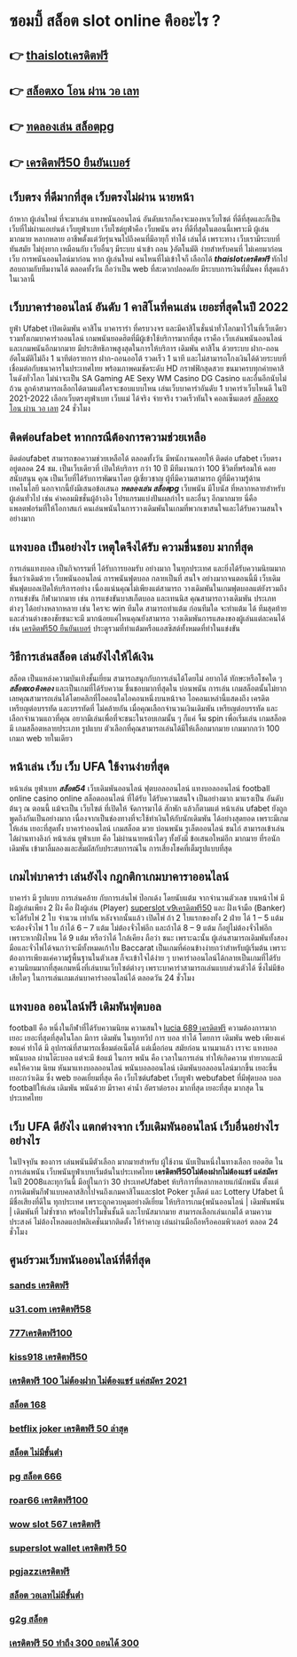 # ซอมบี้ สล็อต  slot online  คืออะไร ?

## 👉 [thaislotเครดิตฟรี](https://mabet.net/)
## 👉 [สล็อตxo โอน ผ่าน วอ เลท](https://mabet.net/)
## 👉 [ทดลองเล่น สล็อตpg](https://mabet.net/register/)
## 👉 [เครดิตฟรี50 ยืนยันเบอร์](https://mabet.net/credit-free-50/)

## เว็บตรง  ที่ดีมากที่สุด  เว็บตรงไม่ผ่าน นายหน้า 

ถ้าหาก ผู้เล่นใหม่ ที่จะมาเล่น แทงพนันออนไลน์ อันดับแรกก็คงจะมองหาเว็บไซต์ ที่ดีที่สุดและก็เป็น เว็บที่ไม่ผ่านเอเย่นต์  เว็บยูฟ่าเบท เว็บไซต์ยูฟ่าคือ เว็บพนัน ตรง  ที่ดีที่สุดในตอนนี้เพราะมี ผู้เล่น มากมาย หลากหลาย อาชีพตั้งแต่วัยรุ่นจนไปถึงคนที่มีอายุก็ ทำได้ เล่นได้ เพราะทาง เว็บเรามีระบบที่ทันสมัย  ไม่ยุ่งยาก เหมือนกับ เว็บอื่นๆ มีระบบ นำเข้า  ถอน }อัตโนมัติ ง่ายสำหรับคนที่ ไม่เคยมาก่อน เว็บ การพนันออนไลน์มาก่อน หาก ผู้เล่นใหม่ คนไหนที่ไม่เข้าใจก็ เลือกได้ ***thaislotเครดิตฟรี*** ทักไปสอบถามกับทีมงานได้ ตลอดทั้งวัน  ถือว่าเป็น web ที่สะดวกปลอดภัย มีระบบการเงินที่มั่นคง ที่สุดแล้วในเวลานี้ 


## เว็บบาคาร่าออนไลน์ อันดับ 1 คาสิโนที่คนเล่น เยอะที่สุดในปี 2022

 ยูฟ่า Ufabet   เปิดเดิมพัน  คาสิโน บาคาราร่า ที่ครบวงจร และมีคาสิโนชั่นนำทั่วโลกมาไว้ในที่เว็บเดียว รวมทั้งเกมบาคาร่าออนไลน์ เกมพนันยอดฮิตที่มีผู้เข้าใช้บริการมากที่สุด เราคือ  เว็บเล่นพนันออนไลน์  และเกมพนันอีกมากมาย มีประสิทธิภาพสูงสุดในการให้บริการ  เดิมพัน  คาสิโน ด้วยระบบ ฝาก-ถอน อัตโนมัติไม่ถึง 1 นาทีต่อรายการ  ฝาก-ถอนออโต้ รวดเร็ว 1 นาที  และไม่สามารถโกงเงินได้ด้วยระบบที่เชื่อมต่อกับธนาคารในประเทศไทย พร้อมภาพคมชัดระดับ HD กราฟฟิกสุดสวย ขนมาครบทุกค่ายคาสิโนดังทั่วโลก ไม่น่าจะเป็น SA Gaming AE Sexy WM Casino DG Casino และอื่นอีกนับไม่ถ้วน ลูกค้าสามารถเลือกได้ตามแต่ใครจะชอบแบบไหน เล่นเว็บบาคาร่าอันดับ 1  บาคาร่าเว็บไหนดี  ในปี 2021-2022 เลือกเว็บตรงยูฟ่าเบท  เว็บแม่ ได้จริง จ่ายจริง รวดเร็วทันใจ คอลเซ็นเตอร์ [สล็อตxo โอน ผ่าน วอ เลท](https://mabet.net/register/) 24 ชั่วโมง


## ติดต่อufabet หากกรณีต้องการความช่วยเหลือ

ติดต่อufabet สามารถขอความช่วยเหลือได้  ตลอดทั้งวัน มีพนักงานคอยให้ ติดต่อ ufabet เว็บตรง อยู่ตลอด 24 ชม. เป็นเว็บเดียวที่  เปิดให้บริการ กว่า 10 ปี มีทีมงานกว่า 100 ชีวิตที่พร้อมให้ คอยสนับสนุน คุณ เป็นเว็บที่ได้รับการพัฒนาโดย ผู้เชี่ยวชาญ ผู้ที่มีความสามารถ ผู้ที่มีความรู้ด้านเทคโนโลยี นอกจากนี้ยังมีเสนอข้อเสนอ ***ทดลองเล่น สล็อตpg***  เว็บพนัน มีโบนัส  ที่หลากหลายสำหรับผู้เล่นทั่วไป เช่น ค่าคอมมิชชั่นผู้อ้างอิง โปรแกรมแบ่งปันผลกำไร และอื่นๆ อีกมากมาย นี่คือแพลตฟอร์มที่ให้โอกาสแก่ คนเล่นพนันในการวางเดิมพันในเกมที่พวกเขาสนใจและได้รับความสนใจอย่างมาก


##  แทงบอล  เป็นอย่างไร  เหตุใดจึงได้รับ ความชื่นชอบ มากที่สุด

 การเล่นแทงบอล  เป็นกิจกรรมที่ ได้รับการยอมรับ  อย่างมาก ในทุกประเทศ และยิ่งได้รับความนิยมมากขึ้นกว่าเดิมด้วย  เว็บพนันออนไลน์ การพนันฟุตบอล กลายเป็นที่ สนใจ อย่างมากจนตอนนี้มี  เว็บเดิมพันฟุตบอลเปิดให้บริการอย่าง เนื่องแน่นคุณไม่เพียงแต่สามารถ วางเดิมพันในเกมฟุตบอลแต่ยังรวมถึงการแข่งขัน กีฬามากมาย  เช่น การแข่งขันบาสเก็ตบอล และเทนนิส คุณสามารถวางเดิมพัน ประเภทต่างๆ ได้อย่างหลากหลาย  เช่น ใครจะ win ทีมใด สามารถทำแต้ม ก่อนทีมใด จะทำแต้ม ได้ ทีมสุดท้าย และส่วนต่างของชัยชนะจะมี มากน้อยแค่ไหนคุณยังสามารถ วางเดิมพันการแสดงของผู้เล่นแต่ละคนได้ เช่น [เครดิตฟรี50 ยืนยันเบอร์](https://member.mabet.net/?action=login) ประตูรวมที่ทำแต้มหรือแอสซิสต์ทั้งหมดที่ทำในแข่งขัน

## วิธีการเล่นสล็อต เล่นยังไงให้ได้เงิน
สล็อต เป็นแหล่งความบันเทิงชั้นเยี่ยม สามารถสนุกกับการเล่นได้โดยไม่ อยากได้ ทักษะหรือโชคใด ๆ ***สล็อตxoคิงคอง*** และเป็นเกมที่ได้รับความ ชื่นชอบมากที่สุดใน บ่อนพนัน การเล่น เกมสล็อตนั้นไม่ยากเลยคุณสามารถเล่นได้โดยคลิกที่ไอคอนใดไอคอนหนึ่งบนหน้าจอ ไอคอนเหล่านี้แสดงถึง เครดิต  เหรียญต่อบรรทัด และบรรทัดที่ ไม่คล้ายกัน เมื่อคุณเลือกจำนวนเงินเดิมพัน   เหรียญต่อบรรทัด และเลือกจำนวนแถวที่คุณ อยากมีเล่นเพื่อที่จะชนะในรอบเกมนั้น ๆ ก็แค่ จิ้ม  spin เพื่อเริ่มเล่น เกมสล็อตมี เกมสล็อตหลายประเภท รูปแบบ ตัวเลือกที่คุณสามารถเล่นได้มีให้เลือกมากมาย เกมมากกว่า 100 เกมภ web ายในเดียว

## หน้าเล่น เว็บ  เว็บ UFA ใช้งานง่ายที่สุด 

หน้าเล่น ยูฟ่าเบท  ***สล็อต54***  เว็บเดิมพันออนไลน์ ฟุตบอลออนไลน์ แทงบอลออนไลน์ football online  casino online   สล็อตออนไลน์  ที่ได้รับ ได้รับความสนใจ เป็นอย่างมาก มาแรงเป็น  อันดับต้นๆ   ณ ตอนนี้ แม้จะเป็น เว็บไซต์ ที่เปิดให้ จัดการมาได้  สักพัก แล้วก็ตามแต่ หน้าเล่น  ufabet  ยังถูกพูดถึงกันเป็นอย่างมาก เนื่องจากเป็นช่องทางที่จะใช้ทำเงินให้กับนักเดิมพัน   ได้อย่างสุดยอด  เพราะมีเกมให้เล่น เยอะที่สุดทั้ง  บาคาร่าออนไลน์    เกมสล็อต มวย  บ่อนพนัน  รูเล็ตออนไลน์   ชนไก่ สามารถเข้าเล่นได้ผ่านทางลิงก์  หน้าเล่น ยูฟ่าเบท  คือ ไม่ผ่านนายหน้าใดๆ  ทั้งยังมี ข้อเสนอใหม่อีก มากมาย ที่รอนักเดิมพัน  เข้ามาลิ้มลองและสัมผัสกับประสบการณ์ใน การเสี่ยงโชคที่เต็มรูปแบบที่สุด


##  เกมไพ่บาคาร่า  เล่นยังไง กฎกติกาเกมบาคาราออนไลน์

บาคาร่า มี รูปแบบ  การเล่นคล้าย กับการเล่นไพ่ ป๊อกเด้ง โดยนับแต้ม จากจำนวนตัวเลข บนหน้าไพ่ มีฝั่งผู้เล่นเพียง 2 ฝั่ง คือ ฝั่งผู้เล่น (Player)  [superslot v9เครดิตฟรี50](https://member.mabet.net/?action=login) และ ฝั่งเจ้ามือ (Banker) จะได้รับไพ่ 2 ใบ จำนวน เท่ากัน  หลังจากนั้นแล้ว  เปิดไพ่ ถ้า 2 ใบแรกของทั้ง 2 ฝ่าย ได้ 1 – 5 แต้ม จะต้องจั่วไพ่ 1 ใบ ถ้าได้ 6 – 7 แต้ม ไม่ต้องจั่วไพ่อีก  และถ้าได้ 8 – 9 แต้ม ก็อยู่ไม่ต้องจั่วไพ่อีก เพราะหากฝั่งไหน ได้ 9 แต้ม หรือว่าได้ ใกล้เคียง ถือว่า ชนะ เพราะฉะนั้น ผู้เล่นสามารถเดิมพันทั้งสองมือและจั่วไพ่ได้จนกว่าจะมีทั้งหมดเก้าใบ Baccarat เป็นเกมที่ค่อนข้างง่ายกว่าสำหรับผู้เริ่มต้น เพราะต้องการเพียงแค่ความรู้พื้นฐานในตัวเลข ก็จะเข้าใจได้ง่าย ๆ บาคาร่าออนไลน์ได้กลายเป็นเกมที่ได้รับความนิยมมากที่สุดเกมหนึ่งที่เล่นบนเว็บไซต์ต่างๆ เพราะบาคาร่าสามารถเล่นแบบส่วนตัวได้ ซึ่งไม่มีข้อเสียใดๆ ในการเล่นเกมเล่นบาคาร่าออนไลน์ได้  ตลอดวัน 24 ชั่วโมง


## แทงบอล ออนไลน์ฟรี เดิมพันฟุตบอล

 football คือ หนึ่งในกีฬาที่ได้รับความนิยม ความสนใจ [lucia 689 เครดิตฟรี](https://mabet.net/20-free-100/) ความต้องการมาก เยอะ เยอะที่สุดที่สุดในโลก มีการ เดิมพัน ในทุกทวีป การ บอล  ทำได้  โดยการ  เดิมพัน   web  เพียงแค่ ขอแค่ ทำได้ มี อุปกรณ์ที่สามารถเชื่อมต่อเน็ตได้ แต่เมื่อก่อน สมัยก่อน นานมาแล้ว เราจะ แทงบอล  พนันบอล ผ่านโต๊ะบอล แต่จะมี ข้อแม้ ในการ พนัน คือ  เวลาในการเล่น ทำให้เกิดความ ทำยากและมีคนให้ความ นิยม หันมาแทงบอลออนไลน์ พนันบอลออนไลน์ เดิมพันบอลออนไลน์มากขึ้น เยอะขึ้น เยอะกว่าเดิม ซึ่ง web   ยอดเยี่ยมที่สุด  คือ เว็บไซต์ufabet เว็บยูฟ่า webufabet ที่มีฟุตบอล บอล footballให้เล่น เดิมพัน พนันด้วย มีราคา ค่าน้ำ อัตราต่อรอง มากที่สุด เยอะที่สุด มากสุด ในประเทศไทย

## เว็บ UFA ดียังไง แตกต่างจาก เว็บเดิมพันออนไลน์ เว็บอื่นอย่างไรอย่างไร

ในปัจจุบัน ของการ เล่นพนันมีตัวเลือก มากมายสำหรับ ผู้ใช้งาน  นับเป็นหนึ่งในทางเลือก  ยอดฮิต ในการเล่นพนัน เว็บพนันยูฟ่าเบทเริ่มต้นในประเทศไทย **เครดิตฟรี50ไม่ต้องฝากไม่ต้องแชร์ แค่สมัคร** ในปี 2008และทุกวันนี้ มีอยู่ในกว่า 30 ประเทศUfabet ห้บริการที่หลากหลายแก่นักพนัน ตั้งแต่การเดิมพันกีฬาแบบคลาสสิกไปจนถึงเกมคาสิโนและslot  Poker รูเล็ตต์ และ Lottery Ufabet นี้มีชื่อเสียงที่ดีใน ทุกประเทศ เพราะถูกควบคุมอย่างดีเยี่ยม ให้บริการเกม{พนันออนไลน์ | เดิมพันพนัน | เดิมพันที่ ไม่ซ้ำซาก พร้อมโปรโมชั่นชั้นดี และโบนัสมากมาย สามารถเลือกเล่นเกมได้ ตามความประสงค์ ไม่ต้องโหลดแอปพลิเคชั่นมากติดตั้ง ให้รำคาญ เล่นผ่านมือถือหรือคอมพิวเตอร์ ตลอด 24 ชั่วโมง 


## ศูนย์รวมเว็บพนันออนไลน์ที่ดีที่สุด

### [sands เครดิตฟรี](https://atom.io/themes/สมัครฟรีเครดิต%20u31%20เครดิตฟรี%2058%20บาท%20008%20สล็อต%20PG%2020รับ100%20เว็บตรง100%)
### [u31.com เครดิตฟรี58](https://atom.io/themes/สมัครฟรีเครดิต%20superslot%20เครดิตฟรี%2050%20ยืนยัน%20otp%20ล่าสุด%20008%20สล็อต%20PG%2020รับ100%20เว็บตรง100%)
### [777เครดิตฟรี100](https://atom.io/themes/สมัครฟรีเครดิต%20สล็อต%20เครดิตฟรี%2050%20ไม่ต้องแชร์%202022%20008%20สล็อต%20PG%2020รับ100%20เว็บตรง100%)
### [kiss918 เครดิตฟรี50](https://atom.io/themes/สมัครฟรีเครดิต%20สล็อต%20เว็บใหญ่%20อันดับ%201%20008%20สล็อต%20PG%2020รับ100%20เว็บตรง100%)
### [เครดิตฟรี 100 ไม่ต้องฝาก ไม่ต้องแชร์ แค่สมัคร 2021](https://atom.io/themes/สมัครฟรีเครดิต%20สล็อต%20โอน%20ผ่าน%20วอ%20เลท%20008%20สล็อต%20PG%2020รับ100%20เว็บตรง100%)
### [สล็อต 168](https://atom.io/themes/สมัครฟรีเครดิต%20สล็อตxoเว็บตรง%20008%20สล็อต%20PG%2020รับ100%20เว็บตรง100%)
### [betflix joker เครดิตฟรี 50 ล่าสุด](https://atom.io/themes/สมัครฟรีเครดิต%20ซุปเปอร์%20สล็อต%20ทางเข้า%20008%20สล็อต%20PG%2020รับ100%20เว็บตรง100%)
### [สล็อต ไม่มีขั้นต่ํา](https://atom.io/themes/สมัครฟรีเครดิต%20สล็อต888ฟรีเครดิต%202021%20008%20สล็อต%20PG%2020รับ100%20เว็บตรง100%)
### [pg สล็อต 666](https://atom.io/themes/สมัครฟรีเครดิต%20joker%20สล็อต8888%20008%20สล็อต%20PG%2020รับ100%20เว็บตรง100%)
### [roar66 เครดิตฟรี100](https://atom.io/themes/สมัครฟรีเครดิต%20superslot%20เครดิตฟรี%2050%20ยืนยัน%20otp%20ล่าสุด%20008%20สล็อต%20PG%2020รับ100%20เว็บตรง100%)
### [wow slot 567 เครดิตฟรี](https://atom.io/themes/สมัครฟรีเครดิต%20เครดิตฟรี%20ไม่มี%20เงื่อนไข%20100%20008%20สล็อต%20PG%2020รับ100%20เว็บตรง100%)
### [superslot wallet เครดิตฟรี 50](https://atom.io/themes/สมัครฟรีเครดิต%20mfgame%20เครดิตฟรี%20008%20สล็อต%20PG%2020รับ100%20เว็บตรง100%)
### [pgjazzเครดิตฟรี](https://atom.io/themes/สมัครฟรีเครดิต%20รวม%20เว็บ%20สล็อต%20777%20008%20สล็อต%20PG%2020รับ100%20เว็บตรง100%)
### [สล็อต วอเลทไม่มีขั้นต่ํา](https://atom.io/themes/สมัครฟรีเครดิต%20สล็อต%2088%20008%20สล็อต%20PG%2020รับ100%20เว็บตรง100%)
### [g2g สล็อต](https://atom.io/themes/สมัครฟรีเครดิต%20สล็อตโรม่า%20เครดิตฟรี%20ไม่ต้องฝากก่อน%20ไม่ต้องแชร์%20ยืนยันเบอร์โทรศัพท์%20008%20สล็อต%20PG%2020รับ100%20เว็บตรง100%)
### [เครดิตฟรี 50 ทำถึง 300 ถอนได้ 300](https://atom.io/themes/สมัครฟรีเครดิต%20สล็อตgclub%20008%20สล็อต%20PG%2020รับ100%20เว็บตรง100%)